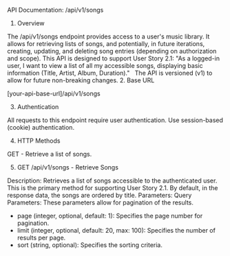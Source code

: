 API Documentation: /api/v1/songs

1. Overview

The /api/v1/songs endpoint provides access to a user's music library. It allows for retrieving lists of songs, and potentially, in future iterations, creating, updating, and deleting song entries (depending on authorization and scope).
This API is designed to support User Story 2.1: "As a logged-in user, I want to view a list of all my accessible songs, displaying basic information (Title, Artist, Album, Duration)."    
The API is versioned (v1) to allow for future non-breaking changes.
2. Base URL

[your-api-base-url]/api/v1/songs

3. Authentication

All requests to this endpoint require user authentication.
Use session-based (cookie) authentication.

4. HTTP Methods

GET - Retrieve a list of songs.

5. GET /api/v1/songs - Retrieve Songs

Description: Retrieves a list of songs accessible to the authenticated user. This is the primary method for supporting User Story 2.1. By default, in the response data, the songs are ordered by title.
Parameters:
Query Parameters: These parameters allow for pagination of the results.

- page (integer, optional, default: 1): Specifies the page number for pagination.
- limit (integer, optional, default: 20, max: 100): Specifies the number of results per page.
- sort (string, optional): Specifies the sorting criteria.

